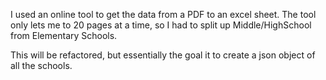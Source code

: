 I used an online tool to get the data from a PDF to an excel sheet. The tool only lets me to 20 pages at a time, so I had to split up Middle/HighSchool from Elementary Schools.

This will be refactored, but essentially the goal it to create a json object of all the schools.